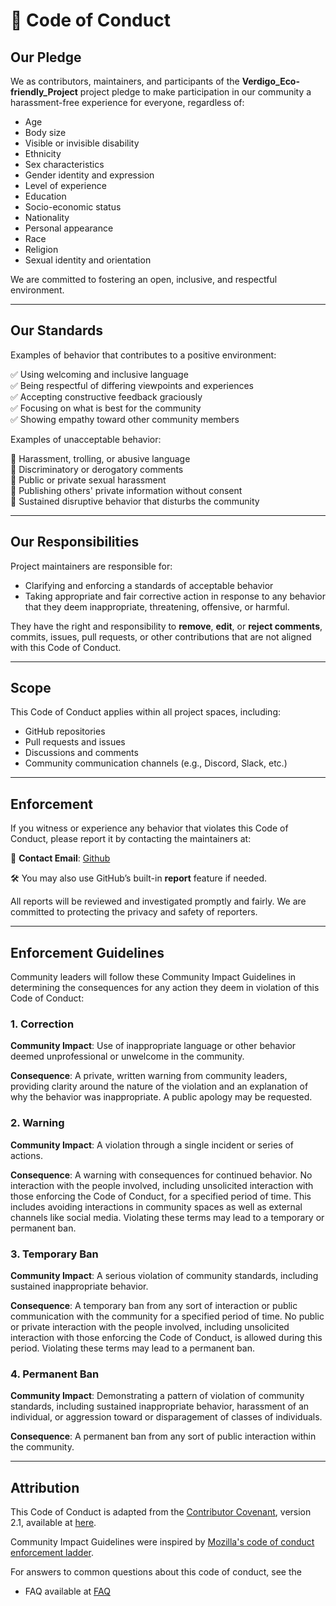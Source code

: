 # 📜 Code of Conduct

## Our Pledge

We as contributors, maintainers, and participants of the **Verdigo_Eco-friendly_Project** project pledge to make participation in our community a harassment-free experience for everyone, regardless of:

- Age
- Body size
- Visible or invisible disability
- Ethnicity
- Sex characteristics
- Gender identity and expression
- Level of experience
- Education
- Socio-economic status
- Nationality
- Personal appearance
- Race
- Religion
- Sexual identity and orientation

We are committed to fostering an open, inclusive, and respectful environment.

---

## Our Standards

Examples of behavior that contributes to a positive environment:

✅ Using welcoming and inclusive language  
✅ Being respectful of differing viewpoints and experiences  
✅ Accepting constructive feedback graciously  
✅ Focusing on what is best for the community  
✅ Showing empathy toward other community members

Examples of unacceptable behavior:

🚫 Harassment, trolling, or abusive language  
🚫 Discriminatory or derogatory comments  
🚫 Public or private sexual harassment  
🚫 Publishing others' private information without consent  
🚫 Sustained disruptive behavior that disturbs the community

---

## Our Responsibilities

Project maintainers are responsible for:
- Clarifying and enforcing a standards of acceptable behavior
- Taking appropriate and fair corrective action in response to any behavior that they deem inappropriate, threatening, offensive, or harmful.

They have the right and responsibility to **remove**, **edit**, or **reject comments**, commits, issues, pull requests, or other contributions that are not aligned with this Code of Conduct.

---

## Scope

This Code of Conduct applies within all project spaces, including:
- GitHub repositories
- Pull requests and issues
- Discussions and comments
- Community communication channels (e.g., Discord, Slack, etc.)

---

## Enforcement

If you witness or experience any behavior that violates this Code of Conduct, please report it by contacting the maintainers at:

📧 **Contact Email**: [Github](https://github.com/Meghali54)

🛠️ You may also use GitHub’s built-in **report** feature if needed.

All reports will be reviewed and investigated promptly and fairly. We are committed to protecting the privacy and safety of reporters.

---

## Enforcement Guidelines

Community leaders will follow these Community Impact Guidelines in determining the consequences for any action they deem in violation of this Code of Conduct:

### 1. Correction

**Community Impact**: Use of inappropriate language or other behavior deemed unprofessional or unwelcome in the community.

**Consequence**: A private, written warning from community leaders, providing clarity around the nature of the violation and an explanation of why the behavior was inappropriate. A public apology may be requested.

### 2. Warning

**Community Impact**: A violation through a single incident or series of actions.

**Consequence**: A warning with consequences for continued behavior. No interaction with the people involved, including unsolicited interaction with those enforcing the Code of Conduct, for a specified period of time. This includes avoiding interactions in community spaces as well as external channels like social media. Violating these terms may lead to a temporary or permanent ban.

### 3. Temporary Ban

**Community Impact**: A serious violation of community standards, including sustained inappropriate behavior.

**Consequence**: A temporary ban from any sort of interaction or public communication with the community for a specified period of time. No public or private interaction with the people involved, including unsolicited interaction with those enforcing the Code of Conduct, is allowed during this period. Violating these terms may lead to a permanent ban.

### 4. Permanent Ban

**Community Impact**: Demonstrating a pattern of violation of community standards, including sustained inappropriate behavior, harassment of an individual, or aggression toward or disparagement of classes of individuals.

**Consequence**: A permanent ban from any sort of public interaction within the community.

---

## Attribution

This Code of Conduct is adapted from the [Contributor Covenant](https://www.contributor-covenant.org), version 2.1, available at [here](https://www.contributor-covenant.org/version/2/1/code_of_conduct.html).

Community Impact Guidelines were inspired by [Mozilla's code of conduct enforcement ladder]( https://github.com/mozilla/diversity).

For answers to common questions about this code of conduct, see the 
- FAQ available at [FAQ](https://www.contributor-covenant.org/faq) 
